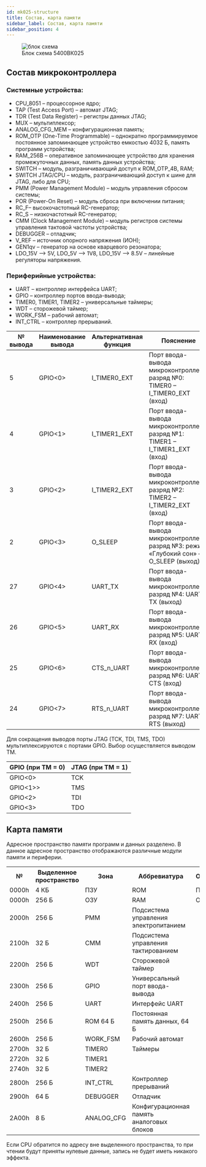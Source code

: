 ```yaml
---
id: mk025-structure
title: Состав, карта памяти
sidebar_label: Состав, карта памяти
sidebar_position: 4
---
```


<div className="doc-image-container">
<figure>
  <img src="/img/5400ВК025/main/блок-схема.svg" alt="блок схема" />
  <figcaption  className="doc-image-container__image-title">Блок схема 5400ВК025 </figcaption>
</figure>
</div>

## Состав микроконтроллера

### Системные устройства:

- CPU_8051 – процессорное ядро;
- TAP (Test Access Port) – автомат JTAG;
- TDR (Test Data Register) – регистры данных JTAG;
- MUX – мультиплексор;
- ANALOG_CFG_MEM – конфигурационная память;
- ROM_OTP (One-Time Programmable) – однократно программируемое постоянное запоминающее устройство емкостью 4032 Б, память программ устройства;
- RAM_256B – оперативное запоминающее устройство для хранения промежуточных данных, память данных устройства;
- SWITCH – модуль, разграничивающий доступ к ROM_OTP_4B, RAM;
- SWITCH JTAG/CPU – модуль, разграничивающий доступ к шине для JTAG, либо для CPU;
- PMM (Power Management Module) – модуль управления сбросом системы;
- POR (Power-On Reset) – модуль сброса при включении питания;
- RC_F– высокочастотный RC-генератор;
- RC_S – низкочастотный RC-генератор;
- CMM (Clock Management Module) – модуль регистров системы управления тактовой частоты устройства;
- DEBUGGER – отладчик;
- V_REF – источник опорного напряжения (ИОН);
- GEN1qv – генератор на основе кварцевого резонатора;
- LDO_15V –> 5V, LDO_5V –> 1V8, LDO_15V –> 8.5V – линейные регуляторы напряжения.

### Периферийные устройства:

- UART – контроллер интерфейса UART;
- GPIO – контроллер портов ввода-вывода;
- TIMER0, TIMER1, TIMER2 – универсальные таймеры;
- WDT – сторожевой таймер;
- WORK_FSM – рабочий автомат;
- INT_CTRL – контроллер прерываний.

| № вывода | Наименование вывода | Альтернативная функция | Пояснение                                                                             |
| -------- | ------------------- | ---------------------- | ------------------------------------------------------------------------------------- |
| 5        | GPIO&lt;0&gt;       | I_TIMER0_EXT           | Порт ввода-вывода микроконтроллера, разряд №0: TIMER0 – I_TIMER0_EXT (вход)           |
| 4        | GPIO&lt;1&gt;       | I_TIMER1_EXT           | Порт ввода-вывода микроконтроллера, разряд №1: TIMER1 – I_TIMER1_EXT (вход)           |
| 3        | GPIO&lt;2&gt;       | I_TIMER2_EXT           | Порт ввода-вывода микроконтроллера, разряд №2: TIMER2 – I_TIMER2_EXT (вход)           |
| 2        | GPIO&lt;3&gt;       | O_SLEEP                | Порт ввода-вывода микроконтроллера, разряд №3: режим «Глубокий сон» – O_SLEEP (выход) |
| 27       | GPIO&lt;4&gt;       | UART_TX                | Порт ввода-вывода микроконтроллера, разряд №4: UART – TX (выход)                      |
| 26       | GPIO&lt;5&gt;       | UART_RX                | Порт ввода-вывода микроконтроллера, разряд №5: UART – RX (вход)                       |
| 25       | GPIO&lt;6&gt;       | CTS_n_UART             | Порт ввода-вывода микроконтроллера, разряд №6: UART – CTS (вход)                      |
| 24       | GPIO&lt;7&gt;       | RTS_n_UART             | Порт ввода-вывода микроконтроллера, разряд №7: UART – RTS (выход)                     |

Для сокращения выводов порты JTAG (TCK, TDI, TMS, TDO) мультиплексируются с портами GPIO. Выбор осуществляется выводом TM.

| GPIO (при TM = 0) | JTAG (при TM = 1) |
| ----------------- | ----------------- |
| GPIO&lt;0&gt;     | TCK               |
| GPIO&lt;1&gt;>    | TMS               |
| GPIO&lt;2&gt;     | TDI               |
| GPIO&lt;3&gt;     | TDO               |

## Карта памяти

Адресное пространство памяти программ и данных разделено. В данное адресное пространство отображаются различные модули памяти и периферии.

<table className="table">
<tbody>

<tr>
    <th>№</th>
    <th>Выделенное пространство</th>
    <th>Зона</th>
    <th >Аббревиатура</th>
    <th >Описание</th>
  </tr>

  <tr>
    <td >0000h</td>
    <td >4 КБ</td>
    <td >ПЗУ</td>
    <td >ROM</td>
    <td >ПЗУ</td>
  </tr>
  <tr>
    <td >0000h</td>
    <td >256 Б</td>
    <td rowSpan={14}>ОЗУ</td>
    <td >RAM</td>
    <td >ОЗУ</td>
  </tr>
  <tr>
    <td >2000h</td>
    <td >256 Б</td>
    <td >PMM</td>
    <td >Подсистема управления электропитанием</td>
  </tr>
    <tr>
    <td >2100h</td>
    <td >32 Б</td>
    <td >CMM</td>
    <td >Подсистема управления тактированием </td>
  </tr>
      <tr>
    <td >2200h</td>
    <td >256 Б</td>
    <td >WDT</td>
    <td >Сторожевой таймер </td>
  </tr>
      <tr>
    <td >2300h</td>
    <td >256 Б</td>
    <td >GPIO </td>
    <td >Универсальный порт ввода-вывода</td>
  </tr>

   <tr>
    <td >2400h</td>
    <td >256 Б</td>
    <td >UART</td>
    <td >Интерфейс UART</td>
  </tr>
   <tr>
    <td >2500h</td>
    <td >256 Б</td>
    <td >ROM 64 Б</td>
    <td >Постоянная память данных, 64 Б</td>
  </tr>

   <tr>
    <td >2600h</td>
    <td >256 Б</td>
    <td >WORK_FSM</td>
    <td >Рабочий автомат</td>
  </tr>
    <tr>
    <td >2700h</td>
    <td >32 Б</td>
    <td >TIMER0</td>
    <td rowSpan={3}>Таймеры </td>
  </tr>
      <tr>
    <td >2720h</td>
    <td >32 Б</td>
    <td >TIMER1</td>
  </tr>
      <tr>
    <td >2740h</td>
    <td >32 Б</td>
    <td >TIMER2</td>
  </tr>
        <tr>
    <td >2800h</td>
    <td >256 Б</td>
    <td >INT_CTRL</td>
    <td >Контроллер прерываний </td>
  </tr>
        <tr>
    <td >2900h</td>
    <td >64 Б</td>
    <td >DEBUGGER</td>
    <td >Отладчик </td>
  </tr>
        <tr>
    <td >2А00h</td>
    <td >8 Б</td>
    <td >ANALOG_CFG</td>
    <td >Конфигурационная память аналоговых блоков</td>
  </tr>
  </tbody>
</table>

Если CPU обратится по адресу вне выделенного пространства, то при чтении будут приняты нулевые данные, запись не будет иметь никакого эффекта.
